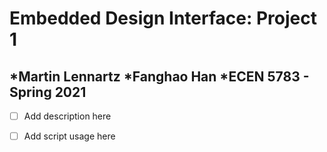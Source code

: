 
<h1>Embedded Design Interface: Project 1</h1>

<h2>
  *Martin Lennartz
  *Fanghao Han
  *ECEN 5783 - Spring 2021
</h2>

- [ ] Add description here

- [ ] Add script usage here
